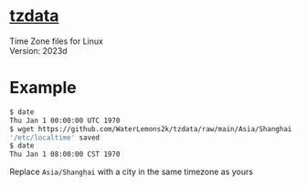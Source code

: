 # [tzdata](https://www.iana.org/time-zones)
Time Zone files for Linux  
Version: 2023d
# Example
```bash
$ date
Thu Jan 1 00:00:00 UTC 1970
$ wget https://github.com/WaterLemons2k/tzdata/raw/main/Asia/Shanghai -O /etc/localtime
'/etc/localtime' saved
$ date
Thu Jan 1 08:00:00 CST 1970
```
Replace `Asia/Shanghai` with a city in the same timezone as yours